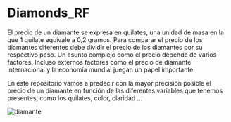 # Diamonds_RF

El precio de un diamante se expresa en quilates, una unidad de masa en la que 1 quilate equivale a 0,2 gramos. Para comparar el precio de los diamantes diferentes debe dividir el precio de los diamantes por su respectivo peso. Un asunto complejo como el precio depende de varios factores. Incluso externos factores como el precio de diamante internacional y la economía mundial juegan un papel importante.

En este repositorio vamos a predecir con la mayor precisión posible el precio de un diamante en función de las diferentes variables que tenemos presentes, como los quilates, color, claridad ...

![diamante](https://user-images.githubusercontent.com/65020012/155881138-bf3af66f-2046-4534-bad3-449ad953c6f5.jpg)
